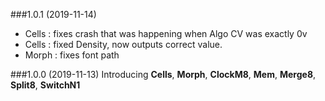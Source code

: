 ###1.0.1 (2019-11-14)
- Cells : fixes crash that was happening when Algo CV was exactly 0v
- Cells : fixed Density, now outputs correct value.
- Morph : fixes font path

###1.0.0 (2019-11-13)
Introducing **Cells**, **Morph**, **ClockM8**, **Mem**, **Merge8**, **Split8**, **SwitchN1**